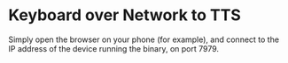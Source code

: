 # Keyboard over Network to TTS
 
Simply open the browser on your phone (for example), and connect to the IP address of the device running the binary, on port 7979.
